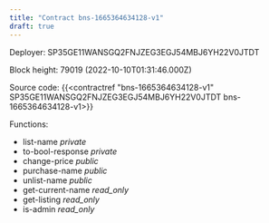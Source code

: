 ```yaml
---
title: "Contract bns-1665364634128-v1"
draft: true
---
```

Deployer: SP35GE11WANSGQ2FNJZEG3EGJ54MBJ6YH22V0JTDT


 



Block height: 79019 (2022-10-10T01:31:46.000Z)

Source code: {{<contractref "bns-1665364634128-v1" SP35GE11WANSGQ2FNJZEG3EGJ54MBJ6YH22V0JTDT bns-1665364634128-v1>}}

Functions:

* list-name _private_
* to-bool-response _private_
* change-price _public_
* purchase-name _public_
* unlist-name _public_
* get-current-name _read_only_
* get-listing _read_only_
* is-admin _read_only_
